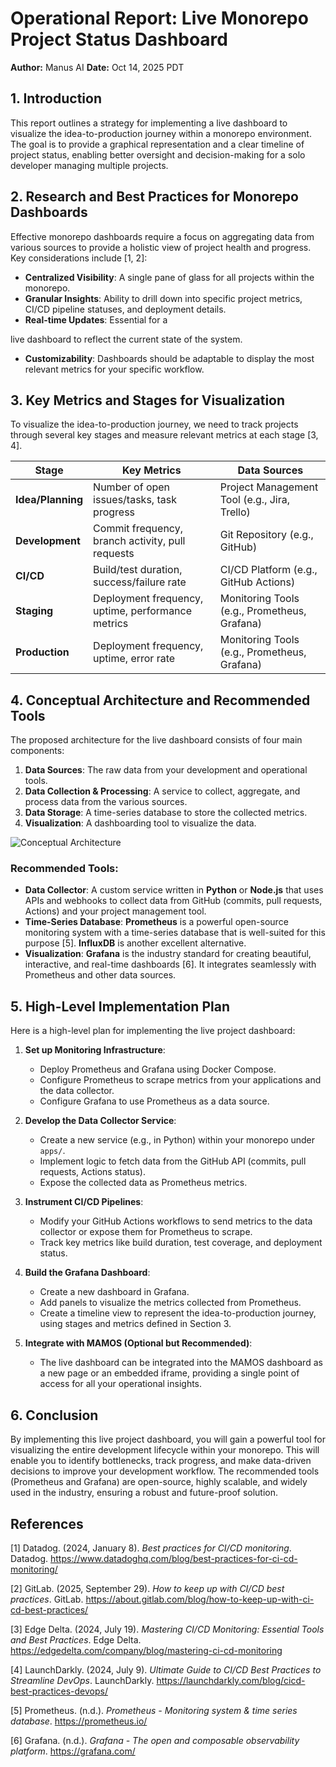 # Operational Report: Live Monorepo Project Status Dashboard

**Author:** Manus AI
**Date:** Oct 14, 2025 PDT

## 1. Introduction

This report outlines a strategy for implementing a live dashboard to visualize the idea-to-production journey within a monorepo environment. The goal is to provide a graphical representation and a clear timeline of project status, enabling better oversight and decision-making for a solo developer managing multiple projects.

## 2. Research and Best Practices for Monorepo Dashboards

Effective monorepo dashboards require a focus on aggregating data from various sources to provide a holistic view of project health and progress. Key considerations include [1, 2]:

*   **Centralized Visibility**: A single pane of glass for all projects within the monorepo.
*   **Granular Insights**: Ability to drill down into specific project metrics, CI/CD pipeline statuses, and deployment details.
*   **Real-time Updates**: Essential for a 

live dashboard to reflect the current state of the system.
*   **Customizability**: Dashboards should be adaptable to display the most relevant metrics for your specific workflow.

## 3. Key Metrics and Stages for Visualization

To visualize the idea-to-production journey, we need to track projects through several key stages and measure relevant metrics at each stage [3, 4].

| Stage             | Key Metrics                                     | Data Sources                                  |
| ----------------- | ----------------------------------------------- | --------------------------------------------- |
| **Idea/Planning** | Number of open issues/tasks, task progress      | Project Management Tool (e.g., Jira, Trello)  |
| **Development**   | Commit frequency, branch activity, pull requests | Git Repository (e.g., GitHub)                 |
| **CI/CD**         | Build/test duration, success/failure rate       | CI/CD Platform (e.g., GitHub Actions)         |
| **Staging**       | Deployment frequency, uptime, performance metrics | Monitoring Tools (e.g., Prometheus, Grafana)  |
| **Production**    | Deployment frequency, uptime, error rate        | Monitoring Tools (e.g., Prometheus, Grafana)  |

## 4. Conceptual Architecture and Recommended Tools

The proposed architecture for the live dashboard consists of four main components:

1.  **Data Sources**: The raw data from your development and operational tools.
2.  **Data Collection & Processing**: A service to collect, aggregate, and process data from the various sources.
3.  **Data Storage**: A time-series database to store the collected metrics.
4.  **Visualization**: A dashboarding tool to visualize the data.

![Conceptual Architecture](https://private-us-east-1.manuscdn.com/sessionFile/ZCLW5YX7qCLDjuAFFhzGzq/sandbox/xSZGDSEAZGl4NmEzR8QgMB-images_1760482964540_na1fn_L2hvbWUvdWJ1bnR1L2FyY2hpdGVjdHVyZQ.png?Policy=eyJTdGF0ZW1lbnQiOlt7IlJlc291cmNlIjoiaHR0cHM6Ly9wcml2YXRlLXVzLWVhc3QtMS5tYW51c2Nkbi5jb20vc2Vzc2lvbkZpbGUvWkNMVzVZWDdxQ0xEanVBRkZoekd6cS9zYW5kYm94L3hTWkdEU0VBWkdsNE5tRXpSOFFnTUItaW1hZ2VzXzE3NjA0ODI5NjQ1NDBfbmExZm5fTDJodmJXVXZkV0oxYm5SMUwyRnlZMmhwZEdWamRIVnlaUS5wbmciLCJDb25kaXRpb24iOnsiRGF0ZUxlc3NUaGFuIjp7IkFXUzpFcG9jaFRpbWUiOjE3OTg3NjE2MDB9fX1dfQ__&Key-Pair-Id=K2HSFNDJXOU9YS&Signature=ZXDlh4ecRiypPrSSwTVEN8dV~mX3RIQ58EKOLBEgT8x4gYiZOKkH9YIiqNL3QkU9NvP9WCWVHS5x9W6ANgucSuKuI3~l-TtPo1BUH~4h9zbPuT1rr0O1YhXR-urT09S88aOdrU97v8KVGjkuU~85NIR1OqJMudPCMobvRzUZESwR2hHiwFWKO6EI66MPCJLyeu~o--ITHan1HzVj5iHvw138GqrOJMENRdNr2FMMRmBD1gcoC9AjGGOo-xMF1cWZon--1ueByEtYnzfobsdTSHamIXrvD44cYmX8~lKYwJqqCSdvyBJu3~8WnYiZSEFvev9RcsL2s4qAsWowZy39OQ__)

### Recommended Tools:

*   **Data Collector**: A custom service written in **Python** or **Node.js** that uses APIs and webhooks to collect data from GitHub (commits, pull requests, Actions) and your project management tool.
*   **Time-Series Database**: **Prometheus** is a powerful open-source monitoring system with a time-series database that is well-suited for this purpose [5]. **InfluxDB** is another excellent alternative.
*   **Visualization**: **Grafana** is the industry standard for creating beautiful, interactive, and real-time dashboards [6]. It integrates seamlessly with Prometheus and other data sources.

## 5. High-Level Implementation Plan

Here is a high-level plan for implementing the live project dashboard:

1.  **Set up Monitoring Infrastructure**:
    *   Deploy Prometheus and Grafana using Docker Compose.
    *   Configure Prometheus to scrape metrics from your applications and the data collector.
    *   Configure Grafana to use Prometheus as a data source.

2.  **Develop the Data Collector Service**:
    *   Create a new service (e.g., in Python) within your monorepo under `apps/`.
    *   Implement logic to fetch data from the GitHub API (commits, pull requests, Actions status).
    *   Expose the collected data as Prometheus metrics.

3.  **Instrument CI/CD Pipelines**:
    *   Modify your GitHub Actions workflows to send metrics to the data collector or expose them for Prometheus to scrape.
    *   Track key metrics like build duration, test coverage, and deployment status.

4.  **Build the Grafana Dashboard**:
    *   Create a new dashboard in Grafana.
    *   Add panels to visualize the metrics collected from Prometheus.
    *   Create a timeline view to represent the idea-to-production journey, using stages and metrics defined in Section 3.

5.  **Integrate with MAMOS (Optional but Recommended)**:
    *   The live dashboard can be integrated into the MAMOS dashboard as a new page or an embedded iframe, providing a single point of access for all your operational insights.

## 6. Conclusion

By implementing this live project dashboard, you will gain a powerful tool for visualizing the entire development lifecycle within your monorepo. This will enable you to identify bottlenecks, track progress, and make data-driven decisions to improve your development workflow. The recommended tools (Prometheus and Grafana) are open-source, highly scalable, and widely used in the industry, ensuring a robust and future-proof solution.

## References

[1] Datadog. (2024, January 8). *Best practices for CI/CD monitoring*. Datadog. https://www.datadoghq.com/blog/best-practices-for-ci-cd-monitoring/

[2] GitLab. (2025, September 29). *How to keep up with CI/CD best practices*. GitLab. https://about.gitlab.com/blog/how-to-keep-up-with-ci-cd-best-practices/

[3] Edge Delta. (2024, July 19). *Mastering CI/CD Monitoring: Essential Tools and Best Practices*. Edge Delta. https://edgedelta.com/company/blog/mastering-ci-cd-monitoring

[4] LaunchDarkly. (2024, July 9). *Ultimate Guide to CI/CD Best Practices to Streamline DevOps*. LaunchDarkly. https://launchdarkly.com/blog/cicd-best-practices-devops/

[5] Prometheus. (n.d.). *Prometheus - Monitoring system & time series database*. https://prometheus.io/

[6] Grafana. (n.d.). *Grafana - The open and composable observability platform*. https://grafana.com/

